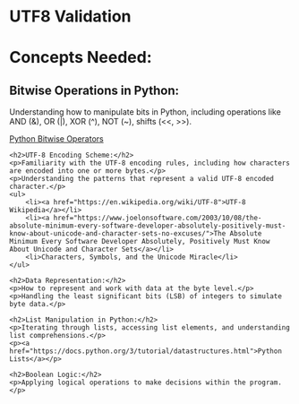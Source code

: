 # UTF8 Validation

<h1>Concepts Needed:</h1>
    <h2>Bitwise Operations in Python:</h2>
    <p>Understanding how to manipulate bits in Python, including operations like AND (&), OR (|), XOR (^), NOT (~), shifts (<<, >>).</p>
    <p><a href="https://docs.python.org/3/library/stdtypes.html#bitwise-operations-on-integer-types">Python Bitwise Operators</a></p>

    <h2>UTF-8 Encoding Scheme:</h2>
    <p>Familiarity with the UTF-8 encoding rules, including how characters are encoded into one or more bytes.</p>
    <p>Understanding the patterns that represent a valid UTF-8 encoded character.</p>
    <ul>
        <li><a href="https://en.wikipedia.org/wiki/UTF-8">UTF-8 Wikipedia</a></li>
        <li><a href="https://www.joelonsoftware.com/2003/10/08/the-absolute-minimum-every-software-developer-absolutely-positively-must-know-about-unicode-and-character-sets-no-excuses/">The Absolute Minimum Every Software Developer Absolutely, Positively Must Know About Unicode and Character Sets</a></li>
        <li>Characters, Symbols, and the Unicode Miracle</li>
    </ul>

    <h2>Data Representation:</h2>
    <p>How to represent and work with data at the byte level.</p>
    <p>Handling the least significant bits (LSB) of integers to simulate byte data.</p>

    <h2>List Manipulation in Python:</h2>
    <p>Iterating through lists, accessing list elements, and understanding list comprehensions.</p>
    <p><a href="https://docs.python.org/3/tutorial/datastructures.html">Python Lists</a></p>

    <h2>Boolean Logic:</h2>
    <p>Applying logical operations to make decisions within the program.</p>
